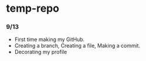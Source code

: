 # temp-repo
### 9/13
- First time making my GitHub.
- Creating a branch, Creating a file, Making a commit.
- Decorating my profile
